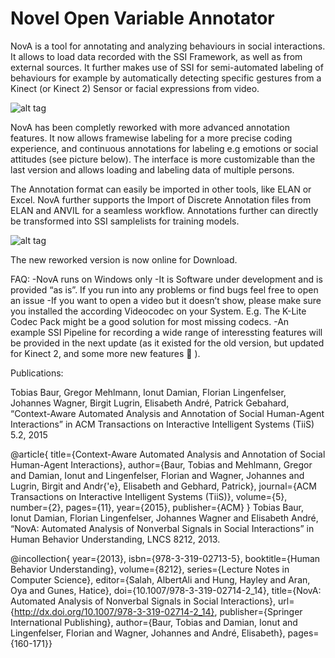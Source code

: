 # Novel Open Variable Annotator
NovA is a tool for annotating and analyzing behaviours in social interactions. It allows to load data recorded with the SSI Framework, as well as from external sources. It further makes use of SSI for semi-automated labeling of behaviours for example by automatically detecting specific gestures from a Kinect (or Kinect 2) Sensor or facial expressions from video.

![alt tag](http://hcm-lab.de/projects/ssi/wp-content/uploads/2016/07/nova.png)


NovA has been completly reworked with more advanced annotation features. It now allows framewise labeling for a more precise coding experience, and continuous annotations for labeling e.g emotions or social attitudes (see picture below). The interface is more customizable than the last version and allows loading and labeling data of multiple persons.

The Annotation format can easily be imported in other tools, like ELAN or Excel. NovA further supports the Import of Discrete Annotation files from ELAN and ANVIL for a seamless workflow. Annotations further can directly be transformed into SSI samplelists for training models.

![alt tag](http://hcm-lab.de/projects/ssi/wp-content/uploads/2016/07/cont.png)

The new reworked version is now online for Download.

FAQ:
-NovA runs on Windows only
-It is Software under development and is provided “as is”. If you run into any problems or find bugs feel free to open an issue
-If you want to open a video but it doesn’t show, please make sure you installed the according Videocodec on your System. E.g. The K-Lite Codec Pack might be a good solution for most missing codecs.
-An example SSI Pipeline for recording a wide range of interessting features will be provided in the next update (as it existed for the old version, but updated for Kinect 2, and some more new features 🙂 ).


Publications:

Tobias Baur, Gregor Mehlmann, Ionut Damian, Florian Lingenfelser, Johannes Wagner, Birgit Lugrin, Elisabeth André, Patrick Gebahard, “Context-Aware Automated Analysis and Annotation of Social Human-Agent Interactions” in ACM Transactions on Interactive Intelligent Systems (TiiS) 5.2, 2015

@article{
  title={Context-Aware Automated Analysis and Annotation of Social Human-Agent Interactions},
  author={Baur, Tobias and Mehlmann, Gregor and Damian, Ionut and Lingenfelser, Florian and Wagner, Johannes and Lugrin, Birgit and Andr{\'e}, Elisabeth and Gebhard, Patrick},
  journal={ACM Transactions on Interactive Intelligent Systems (TiiS)},
  volume={5},
  number={2},
  pages={11},
  year={2015},
  publisher={ACM}
}
Tobias Baur, Ionut Damian, Florian Lingenfelser, Johannes Wagner and Elisabeth André, “NovA: Automated Analysis of Nonverbal Signals in Social Interactions” in Human Behavior Understanding, LNCS 8212, 2013.

@incollection{
year={2013},
isbn={978-3-319-02713-5},
booktitle={Human Behavior Understanding},
volume={8212},
series={Lecture Notes in Computer Science},
editor={Salah, AlbertAli and Hung, Hayley and Aran, Oya and Gunes, Hatice},
doi={10.1007/978-3-319-02714-2_14},
title={NovA: Automated Analysis of Nonverbal Signals in Social Interactions},
url={http://dx.doi.org/10.1007/978-3-319-02714-2_14},
publisher={Springer International Publishing},
author={Baur, Tobias and Damian, Ionut and Lingenfelser, Florian and Wagner, Johannes and André, Elisabeth},
pages={160-171}}